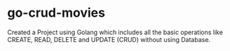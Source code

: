 # go-crud-movies
Created a Project using Golang which includes all the basic operations like CREATE, READ, DELETE and UPDATE (CRUD) without using Database.
